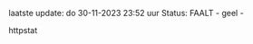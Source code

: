 laatste update: 
do 30-11-2023 23:52   uur 
Status: FAALT - geel - 
<div class="service Y">httpstat</div>
